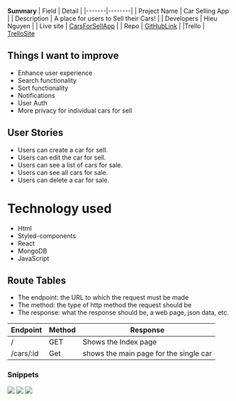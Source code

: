**Summary**
| Field | Detail |
|-------|--------|
| Project Name | Car Selling App |
| Description | A place for users to Sell their Cars! |
| Developers | Hieu Nguyen |
| Live site | [CarsForSellApp](https://taupe-cucurucho-4fe979.netlify.app/) |
| Repo | [GitHubLink](https://github.com/Hieu12319/capstoneCars) |
|Trello | [TrelloSite](https://trello.com/b/0ah3SjXL/cars-for-sell-app)


## Things I want to improve

- Enhance user experience
- Search functionality
- Sort functionality
- Notifications
- User Auth
- More privacy for individual cars for sell

## User Stories



- Users can create a car for sell.
- Users can edit the car for sell.
- Users can see a list of cars for sale.
- Users can see all cars for sale.
- Users can delete a car for sale.

# Technology used

- Html
- Styled-components
- React
- MongoDB
- JavaScript


## Route Tables

- The endpoint: the URL to which the request must be made
- The method: the type of http method the request should be
- The response: what the response should be, a web page, json data, etc.

| Endpoint | Method | Response |
| -------- | ------ | -------- | 
| / | GET | Shows the Index page | 
| /cars/:id | Get | shows the main page for the single car | 

 ### Snippets

![](../../OneDrive/Desktop/formcarforsell.png)
![](../../OneDrive/Desktop/showpagecarsforsell.png)
![](../../OneDrive/Desktop/main%20page.png)